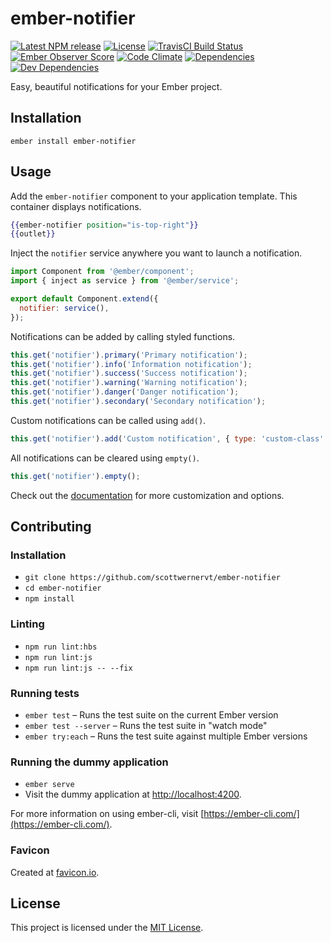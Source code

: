 ember-notifier
==============

[![Latest NPM release][npm-badge]][npm-badge-url]
[![License][license-badge]][license-badge-url]
[![TravisCI Build Status][travis-badge]][travis-badge-url]
[![Ember Observer Score][ember-observer-badge]][ember-observer-badge-url]
[![Code Climate][codeclimate-badge]][codeclimate-badge-url]
[![Dependencies][dependencies-badge]][dependencies-badge-url] 
[![Dev Dependencies][devDependencies-badge]][devDependencies-badge-url]

[npm-badge]: https://img.shields.io/npm/v/ember-notifier.svg
[npm-badge-url]: https://www.npmjs.com/package/ember-notifier
[travis-badge]: https://img.shields.io/travis/scottwernervt/ember-notifier/master.svg
[travis-badge-url]: https://travis-ci.org/scottwernervt/ember-notifier
[codeclimate-badge]: https://api.codeclimate.com/v1/badges/24b82ae0cd54584332e2/maintainability
[codeclimate-badge-url]: https://codeclimate.com/github/scottwernervt/ember-notifier
[ember-observer-badge]: http://emberobserver.com/badges/ember-notifier.svg
[ember-observer-badge-url]: http://emberobserver.com/addons/ember-notifier
[license-badge]: https://img.shields.io/npm/l/ember-notifier.svg
[license-badge-url]: LICENSE.md
[dependencies-badge]: https://david-dm.org/scottwernervt/ember-notifier.svg
[dependencies-badge-url]: https://david-dm.org/scottwernervt/ember-notifier
[devDependencies-badge]: https://david-dm.org/scottwernervt/ember-notifier/dev-status.svg?theme=shields.io
[devDependencies-badge-url]: https://david-dm.org/scottwernervt/ember-notifier?type=dev

Easy, beautiful notifications for your Ember project.


Installation
------------------------------------------------------------------------------

```
ember install ember-notifier
```


Usage
------------------------------------------------------------------------------

Add the `ember-notifier` component to your application template. This 
container displays notifications.

```hbs
{{ember-notifier position="is-top-right"}}
{{outlet}}
```

Inject the `notifier` service anywhere you want to launch a 
notification.

```js
import Component from '@ember/component';
import { inject as service } from '@ember/service';

export default Component.extend({
  notifier: service(),
});
```

Notifications can be added by calling styled functions.

```js
this.get('notifier').primary('Primary notification');
this.get('notifier').info('Information notification');
this.get('notifier').success('Success notification');
this.get('notifier').warning('Warning notification');
this.get('notifier').danger('Danger notification');
this.get('notifier').secondary('Secondary notification');
```

Custom notifications can be called using `add()`.

```js
this.get('notifier').add('Custom notification', { type: 'custom-class' });
```

All notifications can be cleared using `empty()`.

```js
this.get('notifier').empty();
```

Check out the [documentation](https://scottwernervt.github.io/ember-notifier) 
for more customization and options.

Contributing
------------------------------------------------------------------------------

### Installation

* `git clone https://github.com/scottwernervt/ember-notifier`
* `cd ember-notifier`
* `npm install`

### Linting

* `npm run lint:hbs`
* `npm run lint:js`
* `npm run lint:js -- --fix`

### Running tests

* `ember test` – Runs the test suite on the current Ember version
* `ember test --server` – Runs the test suite in "watch mode"
* `ember try:each` – Runs the test suite against multiple Ember versions

### Running the dummy application

* `ember serve`
* Visit the dummy application at [http://localhost:4200](http://localhost:4200).

For more information on using ember-cli, visit [https://ember-cli.com/](https://ember-cli.com/).

### Favicon

Created at [favicon.io](https://favicon.io/?t=EN&ff=Aldrich&fs=72&fc=%23FFF&b=rounded&bc=%23A0A).

License
------------------------------------------------------------------------------

This project is licensed under the [MIT License](LICENSE.md).
